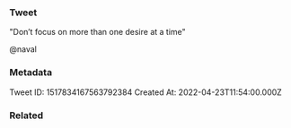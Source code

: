 ### Tweet
"Don’t focus on more than one desire at a time"

@naval

### Metadata
Tweet ID: 1517834167563792384
Created At: 2022-04-23T11:54:00.000Z

### Related

